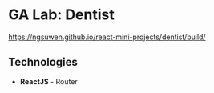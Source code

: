 # GA Lab: Dentist
https://ngsuwen.github.io/react-mini-projects/dentist/build/
## Technologies
* **ReactJS** - Router

